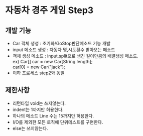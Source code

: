 # 자동차 경주 게임 Step3
## 개발 기능
* Car 객체 생성 : 초기화/GoStop판단메소드 기능 개발
* input 메소드 생성 : 자동차 명,시도횟수 받아오는 메소드
* 객체 생성 메소드 : input.split으로 생긴 길이만큼의 배열생성 메소드. <br> ex)
Car[] car = new Car[String.length]; <br>
car[0] = new Car("jack");
* 이하 프로세스 step2와 동일

## 제한사항
* 리턴타입 void는 쓰지않는다.
* indent는 1까지만 허용한다.
* 하나의 메소드 Line 수는 15까지만 허용한다.
* I/O를 제외한 모든 로직에 단위테스트를 구현한다.
* else는 쓰지않는다.